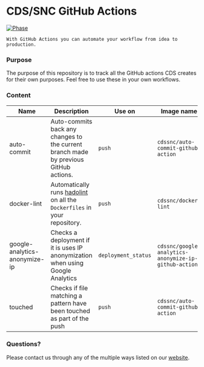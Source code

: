 # CDS/SNC GitHub Actions

[![Phase](https://img.shields.io/badge/Phase-Beta-22a7f0.svg)](https://digital.canada.ca/products/)

```
With GitHub Actions you can automate your workflow from idea to production.
```

### Purpose

The purpose of this repository is to track all the GitHub actions CDS creates for their own purposes. Feel free to use these in your own workflows.

### Content

| Name                          | Description                                                                                                      | Use on              | Image name                                           | Size    |
| ----------------------------- | ---------------------------------------------------------------------------------------------------------------- | ------------------- | ---------------------------------------------------- | ------- |
| auto-commit                   | Auto-commits back any changes to the current branch made by previous GitHub actions.                             | `push`              | `cdssnc/auto-commit-github-action`                   | 23 MB   |
| docker-lint                   | Automatically runs [hadolint](https://github.com/hadolint/hadolint) on all the `Dockerfiles` in your repository. | `push`              | `cdssnc/docker-lint`                                 | 26 MB   |
| google-analytics-anonymize-ip | Checks a deployment if it is uses IP anonymization when using Google Analytics                                   | `deployment_status` | `cdssnc/google-analytics-anonymize-ip-github-action` | 1.44 GB |
| touched                       | Checks if file matching a pattern have been touched as part of the push                                          | `push`              | `cdssnc/auto-commit-github-action`                   | 1.88 MB |

### Questions?

Please contact us through any of the multiple ways listed on our [website](https://digital.canada.ca/).
